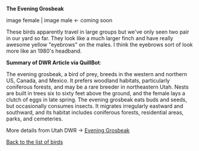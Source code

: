 **The Evening Grosbeak**

image female | image male <- coming soon

These birds apparently travel in large groups but we've only seen two pair in our yard so far.  They look like a much larger finch and have really awesome yellow "eyebrows" on the males.  I think the eyebrows sort of look more like an 1980's headband.

**Summary of DWR Article via QuillBot**:

The evening grosbeak, a bird of prey, breeds in the western and northern US, Canada, and Mexico. It prefers woodland habitats, particularly coniferous forests, and may be a rare breeder in northeastern Utah. Nests are built in trees six to sixty feet above the ground, and the female lays a clutch of eggs in late spring. The evening grosbeak eats buds and seeds, but occasionally consumes insects. It migrates irregularly eastward and southward, and its habitat includes coniferous forests, residential areas, parks, and cemeteries.

More details from Utah DWR -> [Evening Grosbeak](https://fieldguide.wildlife.utah.gov/?species=coccothraustes%20vespertinus)

[Back to the list of birds](/yardbirds)
